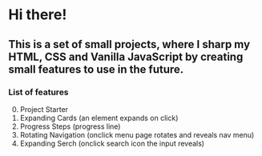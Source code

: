 # Hi there!
## This is a set of small projects, where I sharp my HTML, CSS and Vanilla JavaScript by creating small features to use in the future.

### List of features ###
0. Project Starter
1. Expanding Cards (an element expands on click)
2. Progress Steps (progress line)
3. Rotating Navigation (onclick menu page rotates and reveals nav menu)
4. Expanding Serch (onclick search icon the input reveals)
